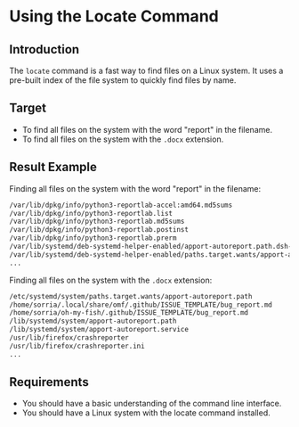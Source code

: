 # Using the Locate Command

## Introduction

The `locate` command is a fast way to find files on a Linux system. It uses a pre-built index of the file system to quickly find files by name.

## Target

- To find all files on the system with the word "report" in the filename.
- To find all files on the system with the `.docx` extension.

## Result Example

Finding all files on the system with the word "report" in the filename:

```bash
/var/lib/dpkg/info/python3-reportlab-accel:amd64.md5sums
/var/lib/dpkg/info/python3-reportlab.list
/var/lib/dpkg/info/python3-reportlab.md5sums
/var/lib/dpkg/info/python3-reportlab.postinst
/var/lib/dpkg/info/python3-reportlab.prerm
/var/lib/systemd/deb-systemd-helper-enabled/apport-autoreport.path.dsh-also
/var/lib/systemd/deb-systemd-helper-enabled/paths.target.wants/apport-autoreport.path
...
```

Finding all files on the system with the `.docx` extension:

```bash
/etc/systemd/system/paths.target.wants/apport-autoreport.path
/home/sorria/.local/share/omf/.github/ISSUE_TEMPLATE/bug_report.md
/home/sorria/oh-my-fish/.github/ISSUE_TEMPLATE/bug_report.md
/lib/systemd/system/apport-autoreport.path
/lib/systemd/system/apport-autoreport.service
/usr/lib/firefox/crashreporter
/usr/lib/firefox/crashreporter.ini
...
```

## Requirements

- You should have a basic understanding of the command line interface.
- You should have a Linux system with the locate command installed.
